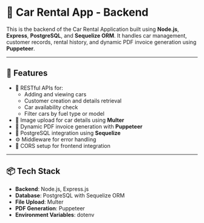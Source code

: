 # 🚗 Car Rental App - Backend

This is the backend of the Car Rental Application built using **Node.js**, **Express**, **PostgreSQL**, and **Sequelize ORM**. It handles car management, customer records, rental history, and dynamic PDF invoice generation using **Puppeteer**.

---

## 📂 Features

- 🔐 RESTful APIs for:
  - Adding and viewing cars
  - Customer creation and details retrieval
  - Car availability check
  - Filter cars by fuel type or model
- 📸 Image upload for car details using **Multer**
- 📄 Dynamic PDF invoice generation with **Puppeteer**
- 🐘 PostgreSQL integration using **Sequelize**
- ⚙️ Middleware for error handling
- 🔗 CORS setup for frontend integration

---

## 📦 Tech Stack

- **Backend**: Node.js, Express.js
- **Database**: PostgreSQL with Sequelize ORM
- **File Upload**: Multer
- **PDF Generation**: Puppeteer
- **Environment Variables**: dotenv


